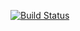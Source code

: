 [![Build Status](https://ci.consulo.io/job/consulo-google-app-engine/badge/icon)](https://ci.consulo.io/job/consulo-google-app-engine/)
